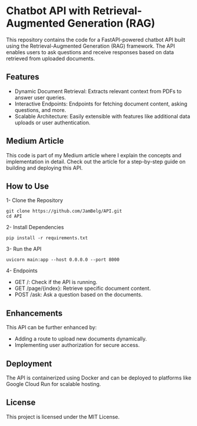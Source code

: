 # Chatbot API with Retrieval-Augmented Generation (RAG)

This repository contains the code for a FastAPI-powered chatbot API built using the Retrieval-Augmented Generation (RAG) framework. The API enables users to ask questions and receive responses based on data retrieved from uploaded documents.

## **Features**

- Dynamic Document Retrieval: Extracts relevant context from PDFs to answer user queries.
- Interactive Endpoints: Endpoints for fetching document content, asking questions, and more.
- Scalable Architecture: Easily extensible with features like additional data uploads or user authentication.

## **Medium Article**

This code is part of my Medium article where I explain the concepts and implementation in detail. Check out the article for a step-by-step guide on building and deploying this API.

## **How to Use**

1- Clone the Repository

    git clone https://github.com/JamBelg/API.git
    cd API

2- Install Dependencies

    pip install -r requirements.txt

3- Run the API

    uvicorn main:app --host 0.0.0.0 --port 8000

4- Endpoints

- GET /: Check if the API is running.
- GET /page/{index}: Retrieve specific document content.
- POST /ask: Ask a question based on the documents.

## **Enhancements**

This API can be further enhanced by:

- Adding a route to upload new documents dynamically.
- Implementing user authorization for secure access.

## **Deployment**

The API is containerized using Docker and can be deployed to platforms like Google Cloud Run for scalable hosting.

## **License**

This project is licensed under the MIT License.
